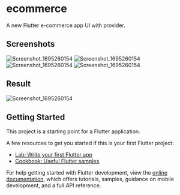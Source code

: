 # ecommerce

A new Flutter e-commerce app UI with provider.

## Screenshots
![Screenshot_1695260154](./assets/screens/1.png )
![Screenshot_1695260154](./assets/screens/2.png )
![Screenshot_1695260154](./assets/screens/3.png )
![Screenshot_1695260154](./assets/screens/4.png )

## Result
![Screenshot_1695260154](./assets/screens/result.gif )


## Getting Started

This project is a starting point for a Flutter application.

A few resources to get you started if this is your first Flutter project:

- [Lab: Write your first Flutter app](https://docs.flutter.dev/get-started/codelab)
- [Cookbook: Useful Flutter samples](https://docs.flutter.dev/cookbook)

For help getting started with Flutter development, view the
[online documentation](https://docs.flutter.dev/), which offers tutorials,
samples, guidance on mobile development, and a full API reference.
